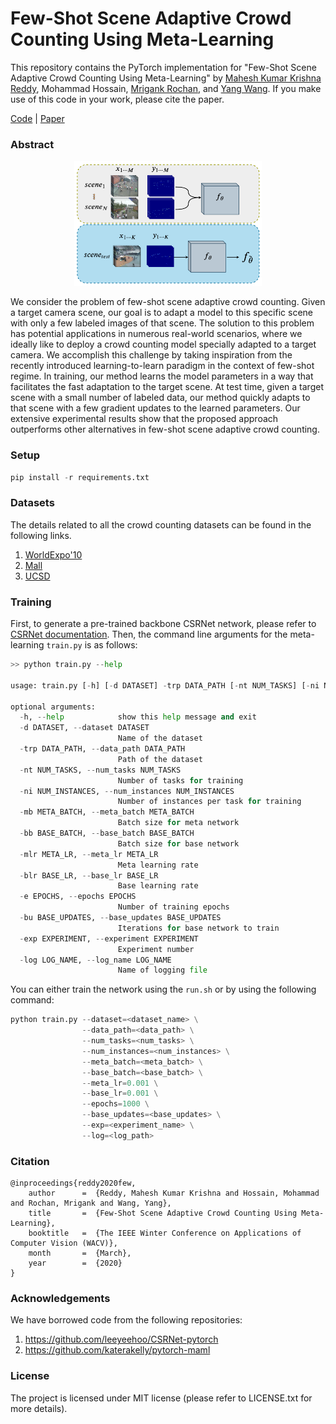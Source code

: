 # Few-Shot Scene Adaptive Crowd Counting Using Meta-Learning

This repository contains the PyTorch implementation for "Few-Shot Scene Adaptive Crowd Counting Using Meta-Learning" by [Mahesh Kumar Krishna Reddy](http://cs.umanitoba.ca/~kumarkm/), Mohammad Hossain, [Mrigank Rochan](http://cs.umanitoba.ca/~mrochan/), and [Yang Wang](http://cs.umanitoba.ca/~ywang/). If you make use of this code in your work, please cite the paper.

[Code](https://github.com/maheshkkumar/crowd_meta) | [Paper](https://arxiv.org/abs/2002.00264)

### Abstract
<p align="center">
  <img src="./image/introduction.png" data-canonical-src="./image/introduction.png" width="300" height="200">
</p>

We consider the problem of few-shot scene adaptive crowd counting. Given a target camera scene, our goal is to adapt a model to this specific scene with only a few labeled images of that scene. The solution to this problem has potential applications in numerous real-world scenarios, where we ideally like to deploy a crowd counting model specially adapted to a target camera. We accomplish this challenge by taking inspiration from the recently introduced learning-to-learn paradigm in the context of few-shot regime. In training, our method learns the model parameters in a way that facilitates the fast adaptation to the target scene. At test time, given a target scene with a small number of labeled data, our method quickly adapts to that scene with a few gradient updates to the learned parameters. Our extensive experimental results show that the proposed approach outperforms other alternatives in few-shot scene adaptive crowd counting. 

### Setup
```python
pip install -r requirements.txt
```

### Datasets
The details related to all the crowd counting datasets can be found in the following links.
1. [WorldExpo'10](http://www.ee.cuhk.edu.hk/~xgwang/expo.html)
2. [Mall](https://personal.ie.cuhk.edu.hk/~ccloy/downloads_mall_dataset.html)
3. [UCSD](http://www.svcl.ucsd.edu/projects/peoplecnt/)

### Training

First, to generate a pre-trained backbone CSRNet network, please refer to [CSRNet documentation](https://github.com/leeyeehoo/CSRNet-pytorch). Then, the command line arguments for the meta-learning `train.py` is as follows:
```python
>> python train.py --help

usage: train.py [-h] [-d DATASET] -trp DATA_PATH [-nt NUM_TASKS] [-ni NUM_INSTANCES] [-mb META_BATCH] [-bb BASE_BATCH] [-mlr META_LR] [-blr BASE_LR] [-e EPOCHS] [-bu BASE_UPDATES] [-exp EXPERIMENT] -log LOG_NAME

optional arguments:
  -h, --help            show this help message and exit
  -d DATASET, --dataset DATASET
                        Name of the dataset
  -trp DATA_PATH, --data_path DATA_PATH
                        Path of the dataset
  -nt NUM_TASKS, --num_tasks NUM_TASKS
                        Number of tasks for training
  -ni NUM_INSTANCES, --num_instances NUM_INSTANCES
                        Number of instances per task for training
  -mb META_BATCH, --meta_batch META_BATCH
                        Batch size for meta network
  -bb BASE_BATCH, --base_batch BASE_BATCH
                        Batch size for base network
  -mlr META_LR, --meta_lr META_LR
                        Meta learning rate
  -blr BASE_LR, --base_lr BASE_LR
                        Base learning rate
  -e EPOCHS, --epochs EPOCHS
                        Number of training epochs
  -bu BASE_UPDATES, --base_updates BASE_UPDATES
                        Iterations for base network to train
  -exp EXPERIMENT, --experiment EXPERIMENT
                        Experiment number
  -log LOG_NAME, --log_name LOG_NAME
                        Name of logging file
```

You can either train the network using the `run.sh` or by using the following command:
```python
python train.py --dataset=<dataset_name> \
                --data_path=<data_path> \
                --num_tasks=<num_tasks> \
                --num_instances=<num_instances> \
                --meta_batch=<meta_batch> \
                --base_batch=<base_batch> \
                --meta_lr=0.001 \
                --base_lr=0.001 \
                --epochs=1000 \
                --base_updates=<base_updates> \
                --exp=<experiment_name> \
                --log=<log_path>
```

### Citation
```
@inproceedings{reddy2020few,
    author      =  {Reddy, Mahesh Kumar Krishna and Hossain, Mohammad and Rochan, Mrigank and Wang, Yang},
    title       =  {Few-Shot Scene Adaptive Crowd Counting Using Meta-Learning},
    booktitle   =  {The IEEE Winter Conference on Applications of Computer Vision (WACV)},
    month       =  {March},
    year        =  {2020}
}
```

### Acknowledgements
We have borrowed code from the following repositories:
1. https://github.com/leeyeehoo/CSRNet-pytorch
2. https://github.com/katerakelly/pytorch-maml

### License

The project is licensed under MIT license (please refer to LICENSE.txt for more details).

